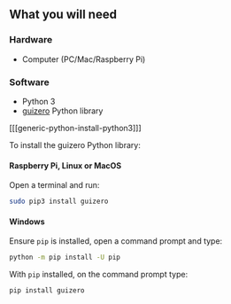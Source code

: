 ## What you will need

### Hardware

* Computer (PC/Mac/Raspberry Pi)

### Software

* Python 3
* [guizero](https://lawsie.github.io/guizero/) Python library

[[[generic-python-install-python3]]]

To install the guizero Python library: 

#### Raspberry Pi, Linux or MacOS 

Open a terminal and run:

```bash
sudo pip3 install guizero
```

#### Windows

Ensure `pip` is installed, open a command prompt and type:

```bash
python -m pip install -U pip
```

With `pip` installed, on the command prompt type:

```bash
pip install guizero
```
